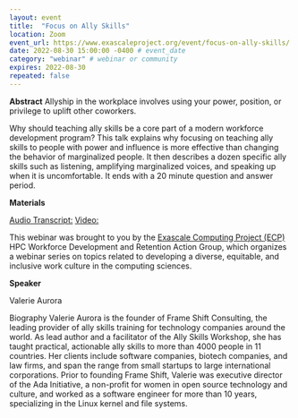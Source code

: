 ```yaml
---
layout: event
title:  "Focus on Ally Skills"
location: Zoom
event_url: https://www.exascaleproject.org/event/focus-on-ally-skills/
date: 2022-08-30 15:00:00 -0400 # event_date
category: "webinar" # webinar or community
expires: 2022-08-30
repeated: false
---
```


**Abstract**
Allyship in the workplace involves using your power, position, or privilege to uplift other coworkers.

Why should teaching ally skills be a core part of a modern workforce development program? 
This talk explains why focusing on teaching ally skills to people with power and influence is 
more effective than changing the behavior of marginalized people. It then describes a dozen specific 
ally skills such as listening, amplifying marginalized voices, and speaking up when it is uncomfortable. 
It ends with a 20 minute question and answer period.

**Materials** 

[Audio Transcript:](https://www.exascaleproject.org/wp-content/uploads/2022/08/GMT20220830-180059_Recording.transcript-1.pdf)
[Video:]( https://youtu.be/vaEcvUu3oL0)


This webinar was brought to you by the
[Exascale Computing Project (ECP)](https://ideas-productivity.us16.list-manage.com/track/click?u=5438ff2caf2456f6ec49ebfbf&id=107f85ed45&e=190d9f9272) 
HPC Workforce Development and Retention Action Group, which organizes a webinar series on topics related to developing a diverse, equitable, and inclusive 
work culture in the computing sciences.

**Speaker**

Valerie Aurora 

Biography
Valerie Aurora is the founder of Frame Shift Consulting, 
the leading provider of ally skills training for technology companies around the world. 
As lead author and a facilitator of the Ally Skills Workshop, she has taught practical, 
actionable ally skills to more than 4000 people in 11 countries. Her clients include software companies, 
biotech companies, and law firms, and span the range from small startups to large international corporations. 
Prior to founding Frame Shift, Valerie was executive director of the Ada Initiative, a non-profit for women in 
open source technology and culture, and worked as a software engineer for more than 10 years, specializing in the 
Linux kernel and file systems.
